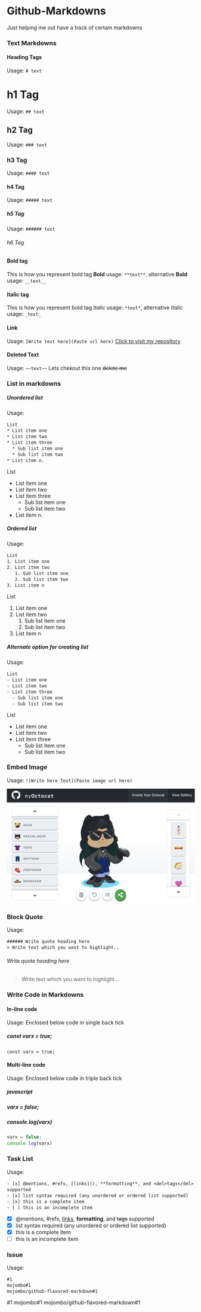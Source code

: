 # Github-Markdowns
Just helping me out have a track of certain markdowns

### Text Markdowns

#### Heading Tags

Usage: 
`# text`
# h1 Tag

Usage: 
`## text`
## h2 Tag

Usage: 
`### text`
### h3 Tag

Usage: 
`#### text`
#### h4 Tag

Usage: 
`##### text`
##### h5 Tag

Usage:
`###### text`
###### h6 Tag

#### Bold tag
This is how you represent bold tag **Bold** usage: `**text**`, alternative __Bold__ usage: `__text__`

#### Italic tag
This is how you represent bold tag *Italic* usage: `*text*`, alternative _Italic_ usage: `_text_`

#### Link
Usage: 
`[Write text here](Paste url here)`
[Click to visit my repository](https://github.com/Ashwary-Jharbade)

#### Deleted Text
Usage: 
`~~text~~`
Lets chekout this one ~~delete me~~

### List in markdowns

##### Unordered list

Usage:
```
List
* List item one
* List item two
* List item three
  * Sub list item one
  * Sub list item two
* List item n.
```

List
* List item one
* List item two
* List item three
  * Sub list item one
  * Sub list item two
* List item n.

##### Ordered list

Usage:
```
List
1. List item one
2. List item two
   1. Sub list item one
   2. Sub list item two
3. List item n
```

List
1. List item one
2. List item two
   1. Sub list item one
   2. Sub list item two
3. List item n

##### Alternate option for creating list

Usage:
```
List
- List item one
- List item two
- List item three
  - Sub list item one
  - Sub list item two
```
List
- List item one
- List item two
- List item three
  - Sub list item one
  - Sub list item two

### Embed Image
Usage:
`![Write here Text](Paste image url here)`

![Octo Standards](https://github.com/Ashwary-Jharbade/hello-world/blob/master/images/create-octocat.png)

### Block Quote

Usage:
```
###### Write quote heading here
> Write text which you want to highlight..
```

###### Write quote heading here
> Write text which you want to highlight...

### Write Code in Markdowns

####  In-line code

Usage:
Enclosed below code in single back tick
##### const varx = true;

`const varx = true;`

#### Multi-line code

Usage:
Enclosed below code in triple back tick
##### javascript
##### varx = false;
##### console.log(varx)

```javascript
varx = false;
console.log(varx)
```

### Task List

Usage:
```
- [x] @mentions, #refs, [links](), **formatting**, and <del>tags</del> supported
- [x] list syntax required (any unordered or ordered list supported)
- [x] this is a complete item
- [ ] this is an incomplete item
```

- [x] @mentions, #refs, [links](), **formatting**, and <del>tags</del> supported
- [x] list syntax required (any unordered or ordered list supported)
- [x] this is a complete item
- [ ] this is an incomplete item

### Issue

Usage:
```
#1
mojombo#1
mojombo/github-flavored-markdown#1
```

#1
mojombo#1
mojombo/github-flavored-markdown#1
